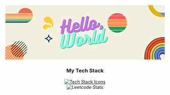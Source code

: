 <img src="Hello,.png">
<div style="text-align: center;">
    <h3>My Tech Stack</h3>
    <a href="https://skillicons.dev">
        <img src="https://skillicons.dev/icons?i=arduino,raspberrypi,bash,c,cpp,opencv,linux,py,fastapi,aws,html,css,bootstrap,js,mysql" alt="Tech Stack Icons">
    </a>
</div>


<div align="center">
    <img src="https://leetcard.jacoblin.cool/surendars0401?ext=heatmap" alt="Leetcode Stats">
</div>

